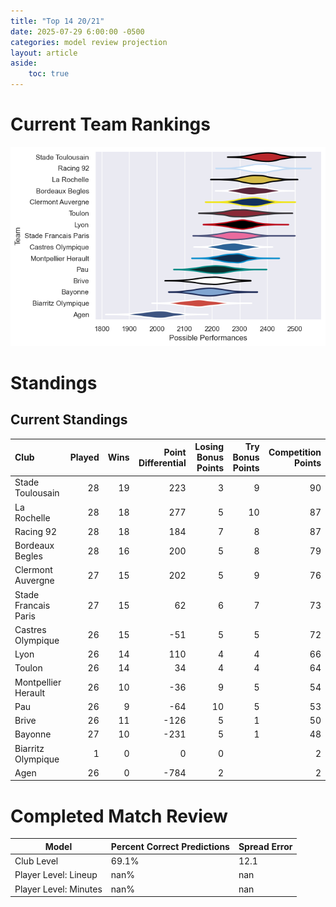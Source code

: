 ```yaml
---  
title: "Top 14 20/21"  
date: 2025-07-29 6:00:00 -0500  
categories: model review projection  
layout: article  
aside:  
    toc: true  
---
```

# Current Team Rankings


![Club Rankings](plots/rankings_Top_14_2021.png)
# Standings

## Current Standings


| Club                 |   Played |   Wins |   Point Differential |   Losing Bonus Points |   Try Bonus Points |   Competition Points |
|:---------------------|---------:|-------:|---------------------:|----------------------:|-------------------:|---------------------:|
| Stade Toulousain     |       28 |     19 |                  223 |                     3 |                  9 |                   90 |
| La Rochelle          |       28 |     18 |                  277 |                     5 |                 10 |                   87 |
| Racing 92            |       28 |     18 |                  184 |                     7 |                  8 |                   87 |
| Bordeaux Begles      |       28 |     16 |                  200 |                     5 |                  8 |                   79 |
| Clermont Auvergne    |       27 |     15 |                  202 |                     5 |                  9 |                   76 |
| Stade Francais Paris |       27 |     15 |                   62 |                     6 |                  7 |                   73 |
| Castres Olympique    |       26 |     15 |                  -51 |                     5 |                  5 |                   72 |
| Lyon                 |       26 |     14 |                  110 |                     4 |                  4 |                   66 |
| Toulon               |       26 |     14 |                   34 |                     4 |                  4 |                   64 |
| Montpellier Herault  |       26 |     10 |                  -36 |                     9 |                  5 |                   54 |
| Pau                  |       26 |      9 |                  -64 |                    10 |                  5 |                   53 |
| Brive                |       26 |     11 |                 -126 |                     5 |                  1 |                   50 |
| Bayonne              |       27 |     10 |                 -231 |                     5 |                  1 |                   48 |
| Biarritz Olympique   |        1 |      0 |                    0 |                     0 |                    |                    2 |
| Agen                 |       26 |      0 |                 -784 |                     2 |                    |                    2 |



# Completed Match Review


| Model | Percent Correct Predictions | Spread Error |
| ------ | ------ | ------ |
| Club Level | 69.1% | 12.1 |
| Player Level: Lineup | nan% | nan |
| Player Level: Minutes | nan% | nan |

